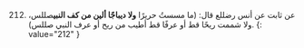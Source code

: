 212. عن ثابت عن أنس رضللع  قال: (ما مسستُ حريرًا **ولا ديباجًا ألين من كف النبي**صللس، ولا شممت ريحًا قط أو عرفًا قط أطيب من ريح أو عرف النبي صللس).
{: value="212" }